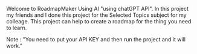 Welcome to RoadmapMaker Using AI "using chatGPT API". In this project my friends and I done this project for the Selected Topics subject for my colleage.
This project can help to create a roadmap for the thing you need to learn.

Note : "You need to put your API KEY and then run the project and it will work."
